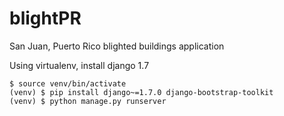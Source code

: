 # blightPR

San Juan, Puerto Rico blighted buildings application 

Using virtualenv, install django 1.7

    $ source venv/bin/activate
    (venv) $ pip install django~=1.7.0 django-bootstrap-toolkit
    (venv) $ python manage.py runserver
